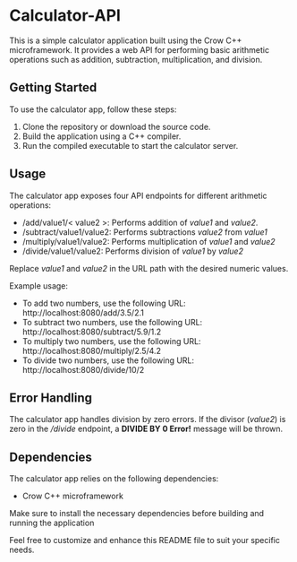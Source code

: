 # Calculator-API  

This is a simple calculator application built using the Crow C++ microframework. It provides a web API for performing basic arithmetic operations such as addition, subtraction, multiplication, and division.  

## Getting Started

To use the calculator app, follow these steps:  

1. Clone the repository or download the source code.
2. Build the application using a C++ compiler.
3. Run the compiled executable to start the calculator server.

## Usage  

The calculator app exposes four API endpoints for different arithmetic operations:  

* /add/value1/< value2 >: Performs addition of _value1_ and _value2_.
* /subtract/value1/value2: Performs subtractions _value2_ from _value1_
* /multiply/value1/value2: Performs multiplication of _value1_ and _value2_
* /divide/value1/value2: Performs division of _value1_ by _value2_

Replace _value1_ and _value2_ in the URL path with the desired numeric values.  

Example usage:  

* To add two numbers, use the following URL: http://localhost:8080/add/3.5/2.1
* To subtract two numbers, use the following URL: http://localhost:8080/subtract/5.9/1.2
* To multiply two numbers, use the following URL: http://localhost:8080/multiply/2.5/4.2
* To divide two numbers, use the following URL: http://localhost:8080/divide/10/2

## Error Handling

The calculator app handles division by zero errors. If the divisor (_value2_) is zero in the _/divide_ endpoint, a **DIVIDE BY 0 Error!** message will be thrown. 

## Dependencies  
The calculator app relies on the following dependencies:  
* Crow C++ microframework

Make sure to install the necessary dependencies before building and running the application  

Feel free to customize and enhance this README file to suit your specific needs.

